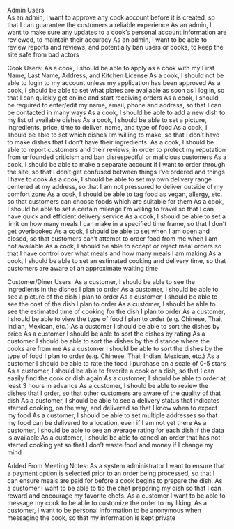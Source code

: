 Admin Users <br/>
As an admin, I want to approve any cook account before it is created, so that I can guarantee the customers a reliable experience
As an admin, I want to make sure any updates to a cook’s personal account information are reviewed, to maintain their accuracy
As an admin, I want to be able to review reports and reviews, and potentially ban users or cooks, to keep the site safe from bad actors

Cook Users:
As a cook, I should be able to apply as a cook with my First Name, Last Name, Address, and Kitchen License
As a cook, I should not be able to login to my account unless my application has been approved
As a cook, I should be able to set what plates are available as soon as I log in, so that I can quickly get online and start receiving orders
As a cook, I should be required to enter/edit my name, email, phone and address, so that I can be contacted in many ways
As a cook, I should be able to add a new dish to my list of available dishes
As a cook, I should be able to set a picture, ingredients, price, time to deliver, name, and type of food
As a cook, I should be able to set which dishes I’m willing to make, so that I don’t have to make dishes that I don’t have their ingredients.
As a cook, I should be able to report customers and their reviews, in order to protect my reputation from unfounded criticism and ban disrespectful or malicious customers
As a cook, I should be able to make a separate account if I want to order through the site, so that I don’t get confused between things I’ve ordered and things I have to cook
As a cook, I should be able to set my own delivery range centered at my address, so that I am not pressured to deliver outside of my comfort zone
As a cook, I should be able to tag food as vegan, allergy, etc. so that customers can choose foods which are suitable for them
As a cook, I should be able to set a certain mileage I’m willing to travel so that I can have quick and efficient delivery service
As a cook, I should be able to set a limit on how many meals I can make in a specified time frame, so that I don’t get overbooked
As a cook, I should be able to set when I am open and closed, so that customers can’t attempt to order food from me when I am not available
As a cook, I should be able to accept or reject meal orders so that I have control over what meals and how many meals I am making
As a cook, I should be able to set an estimated cooking and delivery time, so that customers are aware of an approximate waiting time

Customer/Diner Users:
As a customer, I should be able to see the ingredients in the dishes I plan to order
As a customer, I should be able to see a picture of the dish I plan to order
As a customer, I should be able to see the cost of the dish I plan to order
As a customer, I should be able to see the estimated time of cooking for the dish I plan to order
As a customer, I should be able to view the type of food I plan to order (e.g. Chinese, Thai, Indian, Mexican, etc.)
As a customer I should be able to sort the dishes by price
As a customer I should be able to sort the dishes by rating
As a customer I should be able to sort the dishes by the distance where the cooks are from me
As a customer I should be able to sort the dishes by the type of food I plan to order (e.g. Chinese, Thai, Indian, Mexican, etc.)
As a customer I should be able to rate the food I purchase on a scale of 0-5 stars
As a customer, I should be able to favorite a cook or a dish, so that I can easily find the cook or dish again
As a customer, I should be able to order at least 3 hours in advance
As a customer, I should be able to review the dishes that I order, so that other customers are aware of the quality of that dish
As a customer, I should be able to see a delivery status that indicates started cooking, on the way, and delivered so that I know when to expect my food
As a customer, I should be able to set multiple addresses so that my food can be delivered to a location, even if I am not yet there
As a customer, I should be able to see an average rating for each dish if the data is available
As a customer, I should be able to cancel an order that has not started cooking yet so that I don’t waste food and money if I change my mind

Added From Meeting Notes:
As a system administrator I want to ensure that a payment option is selected prior to an order being processed, so that I can ensure meals are paid for before a cook begins to prepare the dish. 
As a customer I want to be able to tip the chef preparing my dish so that I can reward and encourage my favorite chefs. 
As a customer I want to be able to message my cook to be able to customize the order to my liking. 
As a customer, I want to be personal information to be anonymous when messaging the cook, so that my information is kept private
